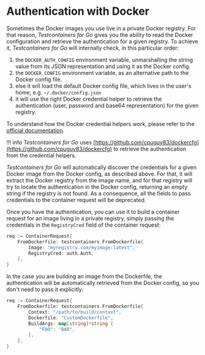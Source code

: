 # Authentication with Docker

Sometimes the Docker images you use live in a private Docker registry. For that reason, _Testcontainers for Go_ gives you the ability to read the Docker configuration
and retrieve the authentication for a given registry. To achieve it, _Testcontainers for Go_ will internally check, in this particular order:
	
1. the `DOCKER_AUTH_CONFIG` environment variable, unmarshalling the string value from its JSON representation and using it as the Docker config.
2. the `DOCKER_CONFIG` environment variable, as an alternative path to the Docker config file.
3. else it will load the default Docker config file, which lives in the user's home, e.g. `~/.docker/config.json`
4. it will use the right Docker credential helper to retrieve the authentication (user, password and base64 representation) for the given registry.

To understand how the Docker credential helpers work, please refer to the [official documentation](https://docs.docker.com/engine/reference/commandline/login/#credential-helpers).

!!! info
	_Testcontainers for Go_ uses [https://github.com/cpuguy83/dockercfg](https://github.com/cpuguy83/dockercfg) to retrieve the authentication from the credential helpers.

_Testcontainers for Go_ will automatically discover the credentials for a given Docker image from the Docker config, as described above. For that, it will extract the Docker registry from the image name, and for that registry will try to locate the authentication in the Docker config, returning an empty string if the registry is not found. As a consequence, all the fields to pass credentials to the container request will be deprecated.

Once you have the authentication, you can use it to build a container request for an image living in a private registry, simply passing the
credentials in the `RegistryCred` field of the container request:

```go
req := ContainerRequest{
	FromDockerfile: testcontainers.FromDockerfile{
		Image: "myregistry.com/myimage:latest",
		RegistryCred: auth.Auth,
	},
}
```

In the case you are building an image from the Dockerfile, the authentication will be automatically retrieved from the Docker config, so you don't need to pass it explicitly:

```go
req := ContainerRequest{
	FromDockerfile: testcontainers.FromDockerfile{
		Context: "/path/to/build/context",
		Dockerfile: "CustomDockerfile",
		BuildArgs: map[string]*string {
			"FOO": "BAR",
		},
	},
}
```

